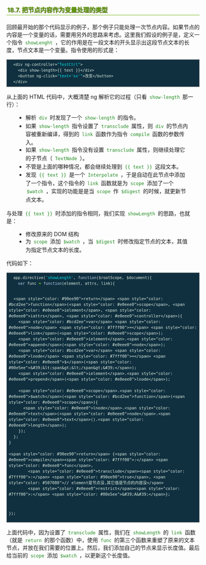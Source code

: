 <h2 style=" border-bottom: 1px solid #69ab01; color: #5e9802; padding: 2px; text-shadow: 1px 1px 1px gray; margin: 20px auto; font-size: medium;">18.7. 把节点内容作为变量处理的类型</h2>

<p style="margin: 15px 0;">
回顾最开始的那个代码显示的例子，那个例子只能处理一次节点内容。如果节点的内容是一个变量的话，需要用另外的思路来考虑。这里我们假设的例子是，定义一个指令 <code style="margin: auto 3px; color: #228b22; font-family: monospace; ">showLenght</code> ，它的作用是在一段文本的开头显示出这段节点文本的长度，节点文本是一个变量。指令使用的形式是：
</p>

<div class="highlight" style="background: #103040"><pre style=" white-space: pre-wrap; word-wrap: break-word; border: 1px solid #888; font-size: small; line-height: 1.5em; padding: 5px;; color: #e0eee0; background: #103040;">  <span style="color: #e0eee0">&lt;div</span> <span style="color: #e0eee0">ng-controller=</span><span style="color: #00e5ee">&quot;TestCtrl&quot;</span><span style="color: #e0eee0">&gt;</span>
    <span style="color: #e0eee0">&lt;div</span> <span style="color: #e0eee0">show-length&gt;</span>{{ text }}<span style="color: #e0eee0">&lt;/div&gt;</span>
    <span style="color: #e0eee0">&lt;button</span> <span style="color: #e0eee0">ng-click=</span><span style="color: #00e5ee">&quot;text=&#39;xx&#39;&quot;</span><span style="color: #e0eee0">&gt;</span>改变<span style="color: #e0eee0">&lt;/button&gt;</span>
  <span style="color: #e0eee0">&lt;/div&gt;</span>
</pre></div>


<p style="margin: 15px 0;">
从上面的 HTML 代码中，大概清楚 ng 解析它的过程（只看 <code style="margin: auto 3px; color: #228b22; font-family: monospace; ">show-length</code> 那一行）：
</p>

<ul style="line-height: 1.4em; padding: 0px; padding-left: 20px; margin: auto 30px;">
<li>解析 <code style="margin: auto 3px; color: #228b22; font-family: monospace; ">div</code> 时发现了一个 <code style="margin: auto 3px; color: #228b22; font-family: monospace; ">show-length</code> 的指令。
</li>
<li>如果 <code style="margin: auto 3px; color: #228b22; font-family: monospace; ">show-length</code> 指令设置了 <code style="margin: auto 3px; color: #228b22; font-family: monospace; ">transclude</code> 属性，则 <code style="margin: auto 3px; color: #228b22; font-family: monospace; ">div</code> 的节点内容被重新编译，得到的 <code style="margin: auto 3px; color: #228b22; font-family: monospace; ">link</code> 函数作为指令 <code style="margin: auto 3px; color: #228b22; font-family: monospace; ">compile</code> 函数的参数传入。
</li>
<li>如果 <code style="margin: auto 3px; color: #228b22; font-family: monospace; ">show-length</code> 指令没有设置 <code style="margin: auto 3px; color: #228b22; font-family: monospace; ">transclude</code> 属性，则继续处理它的子节点（ <code style="margin: auto 3px; color: #228b22; font-family: monospace; ">TextNode</code> ）。
</li>
<li>不管是上面的哪种情况，都会继续处理到 <code style="margin: auto 3px; color: #228b22; font-family: monospace; ">{{ text }}</code> 这段文本。
</li>
<li>发现 <code style="margin: auto 3px; color: #228b22; font-family: monospace; ">{{ text }}</code> 是一个 <code style="margin: auto 3px; color: #228b22; font-family: monospace; ">Interpolate</code> ，于是自动在此节点中添加了一个指令，这个指令的 <code style="margin: auto 3px; color: #228b22; font-family: monospace; ">link</code> 函数就是为 <code style="margin: auto 3px; color: #228b22; font-family: monospace; ">scope</code> 添加了一个 <code style="margin: auto 3px; color: #228b22; font-family: monospace; ">$watch</code> ，实现的功能是是当 <code style="margin: auto 3px; color: #228b22; font-family: monospace; ">scope</code> 作 <code style="margin: auto 3px; color: #228b22; font-family: monospace; ">$digest</code> 的时候，就更新节点文本。
</li>
</ul>

<p style="margin: 15px 0;">
与处理 <code style="margin: auto 3px; color: #228b22; font-family: monospace; ">{{ text }}</code> 时添加的指令相同，我们实现 <code style="margin: auto 3px; color: #228b22; font-family: monospace; ">showLength</code> 的思路，也就是：
</p>

<ul style="line-height: 1.4em; padding: 0px; padding-left: 20px; margin: auto 30px;">
<li>修改原来的 DOM 结构
</li>
<li>为 <code style="margin: auto 3px; color: #228b22; font-family: monospace; ">scope</code> 添加 <code style="margin: auto 3px; color: #228b22; font-family: monospace; ">$watch</code> ，当 <code style="margin: auto 3px; color: #228b22; font-family: monospace; ">$digest</code> 时修改指定节点的文本，其值为指定节点文本的长度。
</li>
</ul>

<p style="margin: 15px 0;">
代码如下：
</p>

<div class="highlight" style="background: #103040"><pre style=" white-space: pre-wrap; word-wrap: break-word; border: 1px solid #888; font-size: small; line-height: 1.5em; padding: 5px;; color: #e0eee0; background: #103040;">  <span style="color: #e0eee0">app</span>.<span style="color: #e0eee0">directive</span>(<span style="color: #00e5ee">&#39;showLength&#39;</span>, <span style="color: #bcd2ee">function</span>(<span style="color: #e0eee0">$rootScope</span>, <span style="color: #e0eee0">$document</span>){
    <span style="color: #bcd2ee">var</span> <span style="color: #e0eee0">func</span> <span style="color: #7fff00">=</span> <span style="color: #bcd2ee">function</span>(<span style="color: #e0eee0">element</span>, <span style="color: #e0eee0">attrs</span>, <span style="color: #e0eee0">link</span>){
  
      <span style="color: #90ee90">return</span> <span style="color: #bcd2ee">function</span>(<span style="color: #e0eee0">scope</span>, <span style="color: #e0eee0">ielement</span>, <span style="color: #e0eee0">iattrs</span>, <span style="color: #e0eee0">controller</span>){
        <span style="color: #bcd2ee">var</span> <span style="color: #e0eee0">node</span> <span style="color: #7fff00">=</span> <span style="color: #e0eee0">link</span>(<span style="color: #e0eee0">scope</span>);
        <span style="color: #e0eee0">ielement</span>.<span style="color: #e0eee0">append</span>(<span style="color: #e0eee0">node</span>);
        <span style="color: #bcd2ee">var</span> <span style="color: #e0eee0">lnode</span> <span style="color: #7fff00">=</span> <span style="color: #e0eee0">$</span>(<span style="color: #00e5ee">&#39;&lt;span&gt;&lt;/span&gt;&#39;</span>);
        <span style="color: #e0eee0">ielement</span>.<span style="color: #e0eee0">prepend</span>(<span style="color: #e0eee0">lnode</span>);
  
        <span style="color: #e0eee0">scope</span>.<span style="color: #e0eee0">$watch</span>(<span style="color: #bcd2ee">function</span>(<span style="color: #e0eee0">scope</span>){
          <span style="color: #e0eee0">lnode</span>.<span style="color: #e0eee0">text</span>(<span style="color: #e0eee0">node</span>.<span style="color: #e0eee0">text</span>().<span style="color: #e0eee0">length</span>);
        });
      };
    }
  
    <span style="color: #90ee90">return</span> {<span style="color: #e0eee0">compile</span><span style="color: #7fff00">:</span> <span style="color: #e0eee0">func</span>,
            <span style="color: #e0eee0">transclude</span><span style="color: #7fff00">:</span> <span style="color: #90ee90">true</span>, <span style="color: #507080">// element是节点没,其它值是节点的内容没</span>
            <span style="color: #e0eee0">restrict</span><span style="color: #7fff00">:</span> <span style="color: #00e5ee">&#39;A&#39;</span>};
  });
</pre></div>


<p style="margin: 15px 0;">
上面代码中，因为设置了 <code style="margin: auto 3px; color: #228b22; font-family: monospace; ">transclude</code> 属性，我们在 <code style="margin: auto 3px; color: #228b22; font-family: monospace; ">showLength</code> 的 <code style="margin: auto 3px; color: #228b22; font-family: monospace; ">link</code> 函数（就是 <code style="margin: auto 3px; color: #228b22; font-family: monospace; ">return</code> 的那个函数）中，使用 <code style="margin: auto 3px; color: #228b22; font-family: monospace; ">func</code> 的第三个函数来重塑了原来的文本节点，并放在我们需要的位置上。然后，我们添加自己的节点来显示长度值。最后给当前的 <code style="margin: auto 3px; color: #228b22; font-family: monospace; ">scope</code> 添加 <code style="margin: auto 3px; color: #228b22; font-family: monospace; ">$watch</code> ，以更新这个长度值。
</p>
